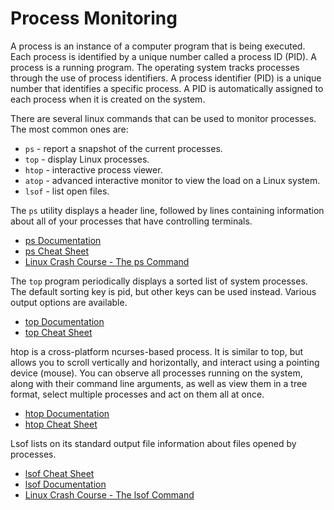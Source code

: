 # Process Monitoring

A process is an instance of a computer program that is being executed. Each process is identified by a unique number called a process ID (PID). A process is a running program. The operating system tracks processes through the use of process identifiers. A process identifier (PID) is a unique number that identifies a specific process. A PID is automatically assigned to each process when it is created on the system.

There are several linux commands that can be used to monitor processes. The most common ones are:

- `ps` - report a snapshot of the current processes.
- `top` - display Linux processes.
- `htop` - interactive process viewer.
- `atop` - advanced interactive monitor to view the load on a Linux system.
- `lsof` - list open files.

The `ps` utility displays a header line, followed by lines containing information about all of your processes that have controlling terminals.

- [ps Documentation](https://man7.org/linux/man-pages/man1/ps.1.html)
- [ps Cheat Sheet](https://www.sysadmin.md/ps-cheatsheet.html)
- [Linux Crash Course - The ps Command](https://www.youtube.com/watch?v=wYwGNgsfN3I)

The `top` program periodically displays a sorted list of system processes. The default sorting key is pid, but other keys can be used instead. Various output options are available.

- [top Documentation](https://man7.org/linux/man-pages/man1/top.1.html)
- [top Cheat Sheet](https://gist.github.com/ericandrewlewis/4983670c508b2f6b181703df43438c37)

htop is a cross-platform ncurses-based process. It is similar to top, but allows you to scroll vertically and horizontally, and interact using a pointing device (mouse). You can observe all processes running on the system, along with their command line arguments, as well as view them in a tree format, select multiple processes and act on them all at once.

- [htop Documentation](https://www.man7.org/linux/man-pages/man1/htop.1.html)
- [htop Cheat Sheet](https://www.maketecheasier.com/power-user-guide-htop/)

Lsof lists on its standard output file information about files opened by processes.

- [lsof Cheat Sheet](https://neverendingsecurity.wordpress.com/2015/04/13/lsof-commands-cheatsheet/)
- [lsof Documentation](https://man7.org/linux/man-pages/man8/lsof.8.html)
- [Linux Crash Course - The lsof Command](https://www.youtube.com/watch?v=n9nZ1ellaV0)